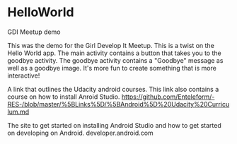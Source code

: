 # HelloWorld
GDI Meetup demo

This was the demo for the Girl Develop It Meetup. This is a twist on the Hello World app. The main activity contains a button that takes you to the goodbye activity. 
The goodbye activity contains a "Goodbye" message as well as a goodbye image. It's more fun to create something that 
is more interactive!


A link that outlines the Udacity android courses. This link also contains a course on how to install Anroid Studio.
https://github.com/Enteleform/-RES-/blob/master/%5BLinks%5D/%5BAndroid%5D%20Udacity%20Curriculum.md

The site to get started on installing Android Studio and how to get started on developing on Android.
developer.android.com

